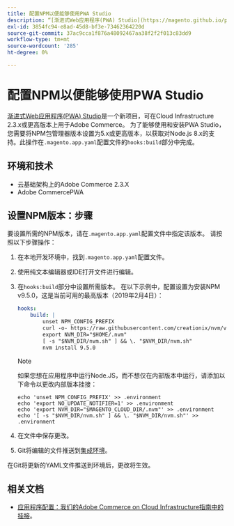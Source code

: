 ```yaml
---
title: 配置NPM以便能够使用PWA Studio
description: “[渐进式Web应用程序(PWA) Studio](https://magento.github.io/pwa-studio/)是一个新项目，可用于Adobe Commerce上的cloud infrastructure 2.3.x或更高版本。 为了能够使用和安装PWA Studio，您需要将NPM包管理器版本设置为5.x或更高版本，以获取对Node.js 8.x的支持。此操作在“.magento.app.yaml”配置文件的“hooks：build”部分中完成。
exl-id: 3854fc94-e8ad-45d8-bf3e-73462364220d
source-git-commit: 37ac9cca1f876a48092467aa38f2f2f013c83dd9
workflow-type: tm+mt
source-wordcount: '285'
ht-degree: 0%

---
```


# 配置NPM以便能够使用PWA Studio

[渐进式Web应用程序(PWA) Studio](https://magento.github.io/pwa-studio/)是一个新项目，可在Cloud Infrastructure 2.3.x或更高版本上用于Adobe Commerce。 为了能够使用和安装PWA Studio，您需要将NPM包管理器版本设置为5.x或更高版本，以获取对Node.js 8.x的支持。此操作在`.magento.app.yaml`配置文件的`hooks:build`部分中完成。

## 环境和技术

* 云基础架构上的Adobe Commerce 2.3.X
* Adobe CommercePWA

## 设置NPM版本：步骤

要设置所需的NPM版本，请在`.magento.app.yaml`配置文件中指定该版本。 请按照以下步骤操作：

1. 在本地开发环境中，找到`.magento.app.yaml`配置文件。
1. 使用纯文本编辑器或IDE打开文件进行编辑。
1. 在`hooks:build`部分中设置所需版本。 在以下示例中，配置设置为安装NPM v9.5.0，这是当前可用的最高版本（2019年2月4日）：

   ```yaml
   hooks:
       build: |
           unset NPM_CONFIG_PREFIX
           curl -o- https://raw.githubusercontent.com/creationix/nvm/v0.33.8/install.sh | bash
           export NVM_DIR="$HOME/.nvm"
           [ -s "$NVM_DIR/nvm.sh" ] && \. "$NVM_DIR/nvm.sh"
           nvm install 9.5.0
   ```

   >[!NOTE]
   >
   >如果您想在应用程序中运行Node.JS，而不想仅在内部版本中运行，请添加以下命令以更改内部版本挂接：
   > 
   > ```
   > echo 'unset NPM_CONFIG_PREFIX' >> .environment
   > echo 'export NO_UPDATE_NOTIFIER=1' >> .environment
   > echo 'export NVM_DIR="$MAGENTO_CLOUD_DIR/.nvm"' >> .environment
   > echo '[ -s "$NVM_DIR/nvm.sh" ] && \. "$NVM_DIR/nvm.sh"' >> .environment
   > ```

1. 在文件中保存更改。
1. Git将编辑的文件推送到[集成环境](/help/announcements/adobe-commerce-announcements/integration-environment-enhancement-request-pro-and-starter.md)。

在Git将更新的YAML文件推送到环境后，更改将生效。

## 相关文档

* [应用程序配置：我们的Adobe Commerce on Cloud Infrastructure指南中的挂接](https://experienceleague.adobe.com/docs/commerce-cloud-service/user-guide/configure/app/properties/hooks-property.html)。
